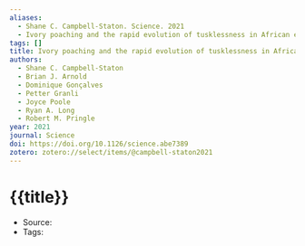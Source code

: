 ```yaml
---
aliases:
  - Shane C. Campbell-Staton. Science. 2021
  - Ivory poaching and the rapid evolution of tusklessness in African elephants
tags: []
title: Ivory poaching and the rapid evolution of tusklessness in African elephants
authors:
  - Shane C. Campbell-Staton
  - Brian J. Arnold
  - Dominique Gonçalves
  - Petter Granli
  - Joyce Poole
  - Ryan A. Long
  - Robert M. Pringle
year: 2021
journal: Science
doi: https://doi.org/10.1126/science.abe7389
zotero: zotero://select/items/@campbell-staton2021
---
```

<!-- START_TEMPLATE -->
# {{title}}

- Source:
- Tags: 
<!-- END_TEMPLATE -->